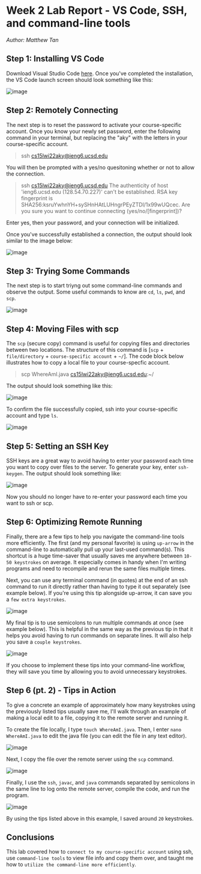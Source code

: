 # Week 2 Lab Report - VS Code, SSH, and command-line tools
*Author: Matthew Tan*

## Step 1: Installing VS Code
Download Visual Studio Code 
<a href="https://code.visualstudio.com/download" target="_blank">here</a>. Once you've completed the installation, the VS Code launch screen should look something like this:  

![image](lab1-pngs/vscode-installed.png)
## Step 2: Remotely Connecting
The next step is to reset the password to activate your course-specific account. Once you know your newly set password, enter the following command in your terminal, but replacing the "aky" with the letters in your course-specific account.
> ssh cs15lwi22aky@ieng6.ucsd.edu

You will then be prompted with a yes/no quesitoning whether or not to allow the connection.
> ssh cs15lwi22aky@ieng6.ucsd.edu
The authenticity of host 'ieng6.ucsd.edu (128.54.70.227)' can't be established.
RSA key fingerprint is SHA256:ksruYwhnYH+sySHnHAtLUHngrPEyZTDl/1x99wUQcec.
Are you sure you want to continue connecting (yes/no/[fingerprint])? 

Enter yes, then your password, and your connection will be initialized.

Once you've successfully established a connection, the output should look similar to the image below:

![image](lab1-pngs/remotely-connecting.png)  

## Step 3: Trying Some Commands
The next step is to start triyng out some command-line commands and observe the output. Some useful commands to know are `cd`, `ls`, `pwd`, and `scp`.

![image](lab1-pngs/trying-commands.png)  

## Step 4: Moving Files with scp
The `scp` (secure copy) command is useful for copying files and directories between two locations. The structure of this command is [`scp` + `file/directory` + `course-specific account` + `~/`]. The code block below illustrates how to copy a local file to your course-specfic account.
> scp WhereAmI.java cs15lwi22aky@ieng6.ucsd.edu:~/

The output should look something like this:

![image](lab1-pngs/scp-whereami.png)

To confirm the file successfully copied, ssh into your course-specific account and type `ls`.

![image](lab1-pngs/confirm-whereami-copied.png)

## Step 5: Setting an SSH Key
SSH keys are a great way to avoid having to enter your password each time you want to copy over files to the server. To generate your key, enter `ssh-keygen`. The output should look something like:

![image](lab1-pngs/ssh-keygen.png)

Now you should no longer have to re-enter your password each time you want to ssh or scp.

## Step 6: Optimizing Remote Running
Finally, there are a few tips to help you navigate the command-line tools more efficiently. The first (and my personal favorite) is using `up-arrow` in the command-line to automatically pull up your last-used command(s). This shortcut is a huge time-saver that usually saves me anywhere between `10-50 keystrokes` on average. It especially comes in handy when I'm writing programs and need to recompile and rerun the same files multiple times.

Next, you can use any terminal command (in quotes) at the end of an ssh command to run it directly rather than having to type it out separately (see example below). If you're using this tip alongside up-arrow, it can save you a `few extra keystrokes`.

![image](lab1-pngs/command-with-ssh.png)

My final tip is to use semicolons to run multiple commands at once (see example below). This is helpful in the same way as the previous tip in that it helps you avoid having to run commands on separate lines. It will also help you save a `couple keystrokes`.

![image](lab1-pngs/multiple-commands.png)

If you choose to implement these tips into your command-line workflow, they will save you time by allowing you to avoid unnecessary keystrokes.

## Step 6 (pt. 2) - Tips in Action
To give a concrete an example of approximately how many keystrokes using the previously listed tips usually save me, I'll walk through an example of making a local edit to a file, copying it to the remote server and running it.

To create the file locally, I type `touch WhereAmI.java`. 
Then, I enter `nano WhereAmI.java` to edit the java file (you can edit the file in any text editor).

![image](lab1-pngs/touch-nano-whereami.png)

Next, I copy the file over the remote server using the `scp` command.

![image](lab1-pngs/scp-whereami.png)

Finally, I use the `ssh`, `javac`, and `java` commands separated by semicolons in the same line to log onto the remote server, compile the code, and run the program.

![image](lab1-pngs/ssh-javac-java-whereami.png)

By using the tips listed above in this example, I saved around `20` keystrokes.

## Conclusions
This lab covered how to `connect to my course-specific account` using ssh, use `command-line tools` to view file info and copy them over, and taught me how to `utilize the command-line more efficiently`.